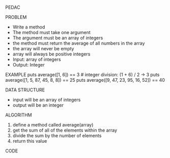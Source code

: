PEDAC

PROBLEM
- Write a method
- The method must take one argument
- The argument must be an array of integers
- the method must return the average of all numbers in the array
- the array will never be empty
- array will always be positive integers
- Input: array of integers
- Output: Integer


EXAMPLE
puts average([1, 6]) == 3 # integer division: (1 + 6) / 2 -> 3
puts average([1, 5, 87, 45, 8, 8]) == 25
puts average([9, 47, 23, 95, 16, 52]) == 40

DATA STRUCTURE
- input will be an array of integers
- output will be an integer

ALGORITHM
1. define a method called average(array)
2. get the sum of all of the elements within the array
3. divide the sum by the number of elements
4. return this value




CODE